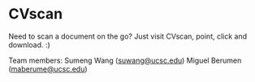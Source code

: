 # CVscan
Need to scan a document on the go? Just visit CVscan, point, click and download. :)

Team members:
Sumeng Wang (suwang@ucsc.edu)
Miguel Berumen (maberume@ucsc.edu)
